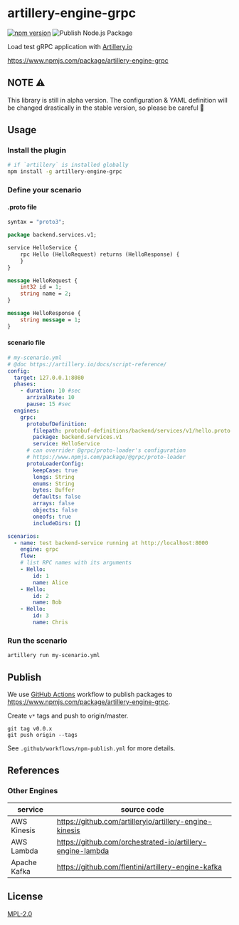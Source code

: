 # artillery-engine-grpc

[![npm version](https://badge.fury.io/js/artillery-engine-grpc.svg)](https://badge.fury.io/js/artillery-engine-grpc) ![Publish Node.js Package](https://github.com/kenju/artillery-engine-grpc/workflows/Publish%20Node.js%20Package/badge.svg)

Load test gRPC application with [Artillery.io](https://github.com/orchestrated-io/artillery-engine-lambd)

https://www.npmjs.com/package/artillery-engine-grpc

## NOTE ⚠️

This library is still in alpha version. The configuration & YAML definition will be changed drastically in the stable version, so please be careful 🚧

## Usage

### Install the plugin

```sh
# if `artillery` is installed globally
npm install -g artillery-engine-grpc
```

### Define your scenario

#### .proto file

```proto
syntax = "proto3";

package backend.services.v1;

service HelloService {
    rpc Hello (HelloRequest) returns (HelloResponse) {
    }
}

message HelloRequest {
    int32 id = 1;
    string name = 2;
}

message HelloResponse {
    string message = 1;
}
```

#### scenario file

```yml
# my-scenario.yml
# @doc https://artillery.io/docs/script-reference/
config:
  target: 127.0.0.1:8080
  phases:
    - duration: 10 #sec
      arrivalRate: 10
      pause: 15 #sec
  engines:
    grpc:
      protobufDefinition:
        filepath: protobuf-definitions/backend/services/v1/hello.proto
        package: backend.services.v1
        service: HelloService
      # can overrider @grpc/proto-loader's configuration
      # https://www.npmjs.com/package/@grpc/proto-loader
      protoLoaderConfig:
        keepCase: true
        longs: String
        enums: String
        bytes: Buffer
        defaults: false
        arrays: false
        objects: false
        oneofs: true
        includeDirs: []

scenarios:
  - name: test backend-service running at http://localhost:8000
    engine: grpc
    flow:
    # list RPC names with its arguments
    - Hello:
        id: 1
        name: Alice
    - Hello:
        id: 2
        name: Bob
    - Hello:
        id: 3
        name: Chris

```

### Run the scenario

```
artillery run my-scenario.yml
```

## Publish

We use [GitHub Actions](https://help.github.com/en/actions) workflow to publish packages to https://www.npmjs.com/package/artillery-engine-grpc.

Create `v*` tags and push to origin/master.

```
git tag v0.0.x
git push origin --tags
```

See `.github/workflows/npm-publish.yml` for more details.

## References

### Other Engines

service | source code
---|---
AWS Kinesis | https://github.com/artilleryio/artillery-engine-kinesis
AWS Lambda | https://github.com/orchestrated-io/artillery-engine-lambda
Apache Kafka | https://github.com/flentini/artillery-engine-kafka

## License

[MPL-2.0](https://www.mozilla.org/en-US/MPL/2.0/)

